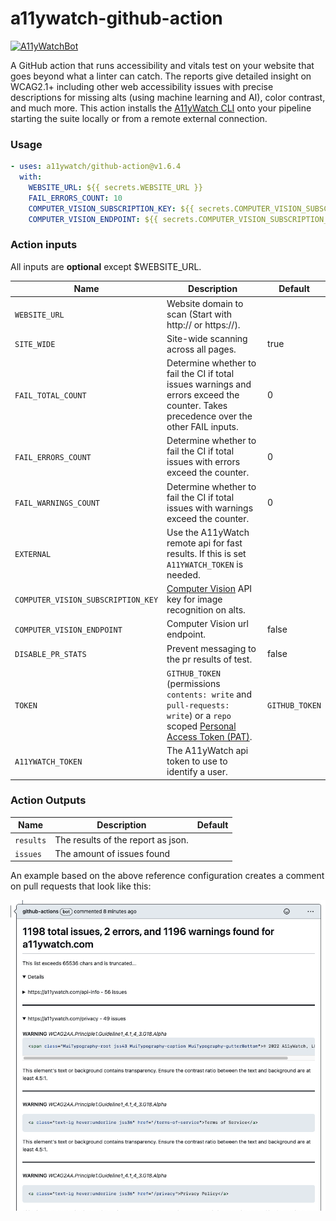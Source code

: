 # a11ywatch-github-action

[![A11yWatchBot](https://github.com/A11yWatch/github-action/actions/workflows/action.yml/badge.svg?branch=main)](https://github.com/A11yWatch/github-action/actions/workflows/action.yml)

A GitHub action that runs accessibility and vitals test on your website that goes beyond what a linter can catch.
The reports give detailed insight on WCAG2.1+ including other web accessibility issues with precise descriptions for missing alts (using machine learning and AI), color contrast, and much more.
This action installs the [A11yWatch CLI](https://github.com/A11yWatch/a11ywatch/tree/main/cli) onto your pipeline starting the suite locally or from a remote external connection.

### Usage

```yaml
- uses: a11ywatch/github-action@v1.6.4
  with:
    WEBSITE_URL: ${{ secrets.WEBSITE_URL }}
    FAIL_ERRORS_COUNT: 10
    COMPUTER_VISION_SUBSCRIPTION_KEY: ${{ secrets.COMPUTER_VISION_SUBSCRIPTION_KEY }}
    COMPUTER_VISION_ENDPOINT: ${{ secrets.COMPUTER_VISION_SUBSCRIPTION_KEY }}
```

### Action inputs

All inputs are **optional** except $WEBSITE_URL.

| Name                               | Description                                                                                                                                                                                                              | Default        |
| ---------------------------------- | ------------------------------------------------------------------------------------------------------------------------------------------------------------------------------------------------------------------------ | -------------- |
| `WEBSITE_URL`                      | Website domain to scan (Start with http:// or https://).                                                                                                                                                                 |                |
| `SITE_WIDE`                        | Site-wide scanning across all pages.                                                                                                                                                                                     | true           |
| `FAIL_TOTAL_COUNT`                 | Determine whether to fail the CI if total issues warnings and errors exceed the counter. Takes precedence over the other FAIL inputs.                                                                                    | 0              |
| `FAIL_ERRORS_COUNT`                | Determine whether to fail the CI if total issues with errors exceed the counter.                                                                                                                                         | 0              |
| `FAIL_WARNINGS_COUNT`              | Determine whether to fail the CI if total issues with warnings exceed the counter.                                                                                                                                       | 0              |
| `EXTERNAL`                         | Use the A11yWatch remote api for fast results. If this is set `A11YWATCH_TOKEN` is needed.                                                                                                                               |                |
| `COMPUTER_VISION_SUBSCRIPTION_KEY` | [Computer Vision](https://azure.microsoft.com/en-us/services/cognitive-services/computer-vision/#overview) API key for image recognition on alts.                                                                        |                |
| `COMPUTER_VISION_ENDPOINT`         | Computer Vision url endpoint.                                                                                                                                                                                            | false          |
| `DISABLE_PR_STATS`                 | Prevent messaging to the pr results of test.                                                                                                                                                                             | false          |
| `TOKEN`                            | `GITHUB_TOKEN` (permissions `contents: write` and `pull-requests: write`) or a `repo` scoped [Personal Access Token (PAT)](https://docs.github.com/en/github/authenticating-to-github/creating-a-personal-access-token). | `GITHUB_TOKEN` |
| `A11YWATCH_TOKEN`                  | The A11yWatch api token to use to identify a user.                                                                                                                                                                       |                |

### Action Outputs

| Name      | Description                        | Default |
| --------- | ---------------------------------- | ------- |
| `results` | The results of the report as json. |         |
| `issues`  | The amount of issues found         |         |

An example based on the above reference configuration creates a comment on pull requests that look like this:

![Example of action results posting to Github](https://raw.githubusercontent.com/A11yWatch/Project-Screenshots/master/gh-action.png?raw=true "A11yWatch Logo")
